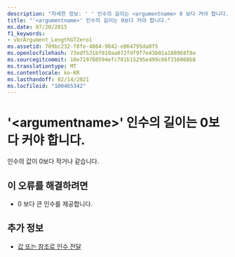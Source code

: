 ```yaml
---
description: "자세한 정보: ' ' 인수의 길이는 <argumentname> 0 보다 커야 합니다."
title: "'<argumentname>' 인수의 길이는 0보다 커야 합니다."
ms.date: 07/20/2015
f1_keywords:
- vbrArgument_LengthGTZero1
ms.assetid: 709bc232-f8fe-4864-9842-e064795da0f5
ms.openlocfilehash: 73edf531bf019aa072fdf9f7e43b01a188968f8e
ms.sourcegitcommit: 10e719780594efc781b15295e499c66f316068b8
ms.translationtype: MT
ms.contentlocale: ko-KR
ms.lasthandoff: 02/14/2021
ms.locfileid: "100465342"
---
```

# <a name="length-of-argument-argumentname-must-be-greater-than-zero"></a>'\<argumentname>' 인수의 길이는 0보다 커야 합니다.

인수의 값이 0보다 작거나 같습니다.  
  
## <a name="to-correct-this-error"></a>이 오류를 해결하려면  
  
- 0 보다 큰 인수를 제공합니다.  
  
## <a name="see-also"></a>추가 정보

- [값 또는 참조로 인수 전달](../programming-guide/language-features/procedures/passing-arguments-by-value-and-by-reference.md)
